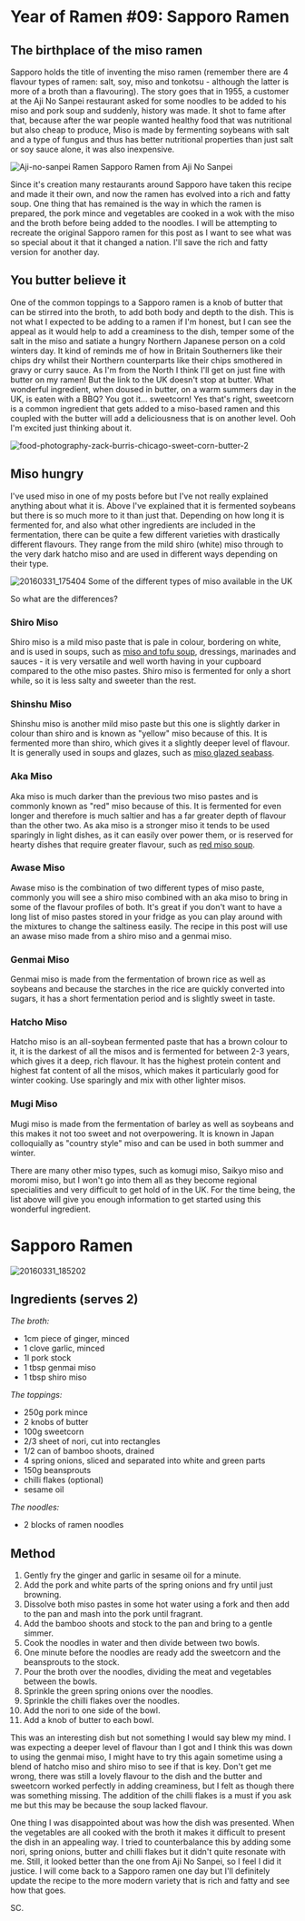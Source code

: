 # Year of Ramen #09: Sapporo Ramen

## The birthplace of the miso ramen

Sapporo holds the title of inventing the miso ramen (remember there are 4 flavour types of ramen: salt, soy, miso and tonkotsu - although the latter is more of a broth than a flavouring). The story goes that in 1955, a customer at the Aji No Sanpei restaurant asked for some noodles to be added to his miso and pork soup and suddenly, history was made. It shot to fame after that, because after the war people wanted healthy food that was nutritional but also cheap to produce, Miso is made by fermenting soybeans with salt and a type of fungus and thus has better nutritional properties than just salt or soy sauce alone, it was also inexpensive.

![Aji-no-sanpei Ramen](https://cookingwithscarss.files.wordpress.com/2016/03/aji-no-sanpei-ramen.jpg?w=2048) Sapporo Ramen from Aji No Sanpei

Since it's creation many restaurants around Sapporo have taken this recipe and made it their own, and now the ramen has evolved into a rich and fatty soup. One thing that has remained is the way in which the ramen is prepared, the pork mince and vegetables are cooked in a wok with the miso and the broth before being added to the noodles. I will be attempting to recreate the original Sapporo ramen for this post as I want to see what was so special about it that it changed a nation. I'll save the rich and fatty version for another day.

## You butter believe it

One of the common toppings to a Sapporo ramen is a knob of butter that can be stirred into the broth, to add both body and depth to the dish. This is not what I expected to be adding to a ramen if I'm honest, but I can see the appeal as it would help to add a creaminess to the dish, temper some of the salt in the miso and satiate a hungry Northern Japanese person on a cold winters day. It kind of reminds me of how in Britain Southerners like their chips dry whilst their Northern counterparts like their chips smothered in gravy or curry sauce. As I'm from the North I think I'll get on just fine with butter on my ramen! But the link to the UK doesn't stop at butter. What wonderful ingredient, when doused in butter, on a warm summers day in the UK, is eaten with a BBQ? You got it... sweetcorn! Yes that's right, sweetcorn is a common ingredient that gets added to a miso-based ramen and this coupled with the butter will add a deliciousness that is on another level. Ooh I'm excited just thinking about it.

![food-photography-zack-burris-chicago-sweet-corn-butter-2](https://cookingwithscarss.files.wordpress.com/2016/03/food-photography-zack-burris-chicago-sweet-corn-butter-2.jpg?w=2048)

## Miso hungry

I've used miso in one of my posts before but I've not really explained anything about what it is. Above I've explained that it is fermented soybeans but there is so much more to it than just that. Depending on how long it is fermented for, and also what other ingredients are included in the fermentation, there can be quite a few different varieties with drastically different flavours. They range from the mild shiro (white) miso through to the very dark hatcho miso and are used in different ways depending on their type.

![20160331_175404](https://cookingwithscarss.files.wordpress.com/2016/03/20160331_175404.jpg?w=2048) Some of the different types of miso available in the UK

So what are the differences?

### Shiro Miso

Shiro miso is a mild miso paste that is pale in colour, bordering on white, and is used in soups, such as [miso and tofu soup](http://minimalistbaker.com/15-minute-miso-soup-with-greens-and-tofu/), dressings, marinades and sauces - it is very versatile and well worth having in your cupboard compared to the othe miso pastes. Shiro miso is fermented for only a short while, so it is less salty and sweeter than the rest.

### Shinshu Miso

Shinshu miso is another mild miso paste but this one is slightly darker in colour than shiro and is known as "yellow" miso because of this. It is fermented more than shiro, which gives it a slightly deeper level of flavour. It is generally used in soups and glazes, such as [miso glazed seabass](http://www.epicurious.com/recipes/food/views/miso-glazed-sea-bass-102851).

### Aka Miso

Aka miso is much darker than the previous two miso pastes and is commonly known as "red" miso because of this. It is fermented for even longer and therefore is much saltier and has a far greater depth of flavour than the other two. As aka miso is a stronger miso it tends to be used sparingly in light dishes, as it can easily over power them, or is reserved for hearty dishes that require greater flavour, such as [red miso soup](http://norecipes.com/red-miso-soup).

### Awase Miso

Awase miso is the combination of two different types of miso paste, commonly you will see a shiro miso combined with an aka miso to bring in some of the flavour profiles of both. It's great if you don't want to have a long list of miso pastes stored in your fridge as you can play around with the mixtures to change the saltiness easily. The recipe in this post will use an awase miso made from a shiro miso and a genmai miso.

### Genmai Miso

Genmai miso is made from the fermentation of brown rice as well as soybeans and because the starches in the rice are quickly converted into sugars, it has a short fermentation period and is slightly sweet in taste.

### Hatcho Miso

Hatcho miso is an all-soybean fermented paste that has a brown colour to it, it is the darkest of all the misos and is fermented for between 2-3 years, which gives it a deep, rich flavour. It has the highest protein content and highest fat content of all the misos, which makes it particularly good for winter cooking. Use sparingly and mix with other lighter misos.

### Mugi Miso

Mugi miso is made from the fermentation of barley as well as soybeans and this makes it not too sweet and not overpowering. It is known in Japan colloquially as "country style" miso and can be used in both summer and winter.

There are many other miso types, such as komugi miso, Saikyo miso and moromi miso, but I won't go into them all as they become regional specialities and very difficult to get hold of in the UK. For the time being, the list above will give you enough information to get started using this wonderful ingredient.

# Sapporo Ramen

![20160331_185202](https://cookingwithscarss.files.wordpress.com/2016/04/20160331_185202.jpg?w=2048)

## Ingredients (serves 2)

_The broth:_

* 1cm piece of ginger, minced
* 1 clove garlic, minced
* 1l pork stock
* 1 tbsp genmai miso
* 1 tbsp shiro miso

_The toppings:_

* 250g pork mince
* 2 knobs of butter
* 100g sweetcorn
* 2/3 sheet of nori, cut into rectangles
* 1/2 can of bamboo shoots, drained
* 4 spring onions, sliced and separated into white and green parts
* 150g beansprouts
* chilli flakes (optional)
* sesame oil

_The noodles:_

* 2 blocks of ramen noodles

## Method

1. Gently fry the ginger and garlic in sesame oil for a minute.
2. Add the pork and white parts of the spring onions and fry until just browning.
3. Dissolve both miso pastes in some hot water using a fork and then add to the pan and mash into the pork until fragrant.
4. Add the bamboo shoots and stock to the pan and bring to a gentle simmer.
5. Cook the noodles in water and then divide between two bowls.
6. One minute before the noodles are ready add the sweetcorn and the beansprouts to the stock.
7. Pour the broth over the noodles, dividing the meat and vegetables between the bowls.
8. Sprinkle the green spring onions over the noodles.
9. Sprinkle the chilli flakes over the noodles.
10. Add the nori to one side of the bowl.
11. Add a knob of butter to each bowl.

This was an interesting dish but not something I would say blew my mind. I was expecting a deeper level of flavour than I got and I think this was down to using the genmai miso, I might have to try this again sometime using a blend of hatcho miso and shiro miso to see if that is key. Don't get me wrong, there was still a lovely flavour to the dish and the butter and sweetcorn worked perfectly in adding creaminess, but I felt as though there was something missing. The addition of the chilli flakes is a must if you ask me but this may be because the soup lacked flavour.

One thing I was disappointed about was how the dish was presented. When the vegetables are all cooked with the broth it makes it difficult to present the dish in an appealing way. I tried to counterbalance this by adding some nori, spring onions, butter and chilli flakes but it didn't quite resonate with me. Still, it looked better than the one from Aji No Sanpei, so I feel I did it justice. I will come back to a Sapporo ramen one day but I'll definitely update the recipe to the more modern variety that is rich and fatty and see how that goes.

SC.
